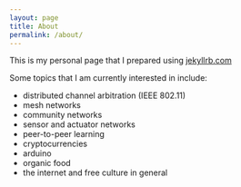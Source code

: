 ```yaml
---
layout: page
title: About
permalink: /about/
---
```


This is my personal page that I prepared using  [jekyllrb.com](http://jekyllrb.com/)

Some topics that I am currently interested in include:

* distributed channel arbitration (IEEE 802.11)
* mesh networks
* community networks
* sensor and actuator networks
* peer-to-peer learning
* cryptocurrencies
* arduino 
* organic food
* the internet and free culture in general

